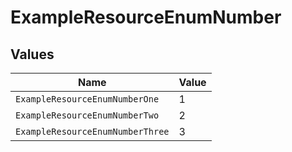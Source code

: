# ExampleResourceEnumNumber


## Values

| Name                             | Value                            |
| -------------------------------- | -------------------------------- |
| `ExampleResourceEnumNumberOne`   | 1                                |
| `ExampleResourceEnumNumberTwo`   | 2                                |
| `ExampleResourceEnumNumberThree` | 3                                |